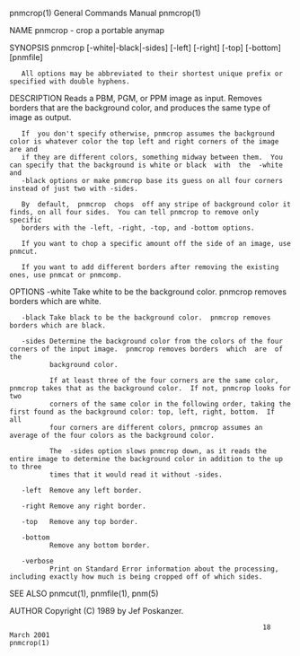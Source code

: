 pnmcrop(1)                                                    General Commands Manual                                                   pnmcrop(1)

NAME
       pnmcrop - crop a portable anymap

SYNOPSIS
       pnmcrop [-white|-black|-sides] [-left] [-right] [-top] [-bottom] [pnmfile]

       All options may be abbreviated to their shortest unique prefix or specified with double hyphens.

DESCRIPTION
       Reads a PBM, PGM, or PPM image as input.  Removes borders that are the background color, and produces the same type of image as output.

       If  you don't specify otherwise, pnmcrop assumes the background color is whatever color the top left and right corners of the image are and
       if they are different colors, something midway between them.  You can specify that the background is white or black  with  the  -white  and
       -black options or make pnmcrop base its guess on all four corners instead of just two with -sides.

       By  default,  pnmcrop  chops  off any stripe of background color it finds, on all four sides.  You can tell pnmcrop to remove only specific
       borders with the -left, -right, -top, and -bottom options.

       If you want to chop a specific amount off the side of an image, use pnmcut.

       If you want to add different borders after removing the existing ones, use pnmcat or pnmcomp.

OPTIONS
       -white Take white to be the background color.  pnmcrop removes borders which are white.

       -black Take black to be the background color.  pnmcrop removes borders which are black.

       -sides Determine the background color from the colors of the four corners of the input image.  pnmcrop removes borders  which  are  of  the
              background color.

              If at least three of the four corners are the same color, pnmcrop takes that as the background color.  If not, pnmcrop looks for two
              corners of the same color in the following order, taking the first found as the background color: top, left, right, bottom.  If  all
              four corners are different colors, pnmcrop assumes an average of the four colors as the background color.

              The  -sides option slows pnmcrop down, as it reads the entire image to determine the background color in addition to the up to three
              times that it would read it without -sides.

       -left  Remove any left border.

       -right Remove any right border.

       -top   Remove any top border.

       -bottom
              Remove any bottom border.

       -verbose
              Print on Standard Error information about the processing, including exactly how much is being cropped off of which sides.

SEE ALSO
       pnmcut(1), pnmfile(1), pnm(5)

AUTHOR
       Copyright (C) 1989 by Jef Poskanzer.

                                                                   18 March 2001                                                        pnmcrop(1)
